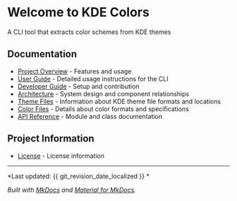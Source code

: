 # Welcome to KDE Colors

A CLI tool that extracts color schemes from KDE themes

## Documentation

- [Project Overview](project-files/README.md) - Features and usage
- [User Guide](user-guide.md) - Detailed usage instructions for the CLI
- [Developer Guide](project-files/DEV-README.md) - Setup and contribution
- [Architecture](architecture.md) - System design and component relationships
- [Theme Files](theme-files.md) - Information about KDE theme file formats and locations
- [Color Files](color-files.md) - Details about color formats and specifications
- [API Reference](reference/index.md) - Module and class documentation

## Project Information

- [License](license.md) - License information

---

*Last updated:  {{ git_revision_date_localized }} *

*Built with [MkDocs](https://www.mkdocs.org/) and [Material for MkDocs](https://squidfunk.github.io/mkdocs-material/).*
